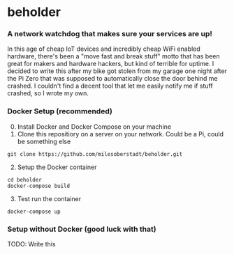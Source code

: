 # beholder

### A network watchdog that makes sure your services are up!

In this age of cheap IoT devices and incredibly cheap WiFi enabled hardware, there's been a 
"move fast and break stuff" motto that has been great for makers and hardware hackers, but kind of terrible
for uptime. I decided to write this after my bike got stolen from my garage one night after the Pi Zero 
that was supposed to automatically close the door behind me crashed. I couldn't find a decent tool that let 
me easily notify me if stuff crashed, so I wrote my own.

### Docker Setup (recommended)

0. Install Docker and Docker Compose on your machine
1. Clone this repositiory on a server on your network. Could be a Pi, could be something else

`git clone https://github.com/milesoberstadt/beholder.git`

2. Setup the Docker container 

```
cd beholder
docker-compose build
```

3. Test run the container

`docker-compose up`


### Setup without Docker (good luck with that)

TODO: Write this
